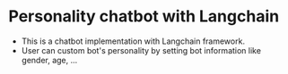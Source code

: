 # Personality chatbot with Langchain

- This is a chatbot implementation with Langchain framework.
- User can custom bot's personality by setting bot information like gender, age, ...
